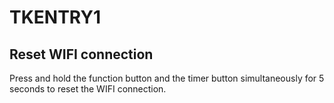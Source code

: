 # TKENTRY1

## Reset WIFI connection

Press and hold the function button and the timer button simultaneously for 5 seconds to reset the WIFI connection.


